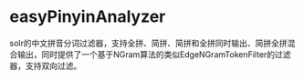 # easyPinyinAnalyzer
solr的中文拼音分词过滤器，支持全拼、简拼、简拼和全拼同时输出、简拼全拼混合输出，同时提供了一个基于NGram算法的类似EdgeNGramTokenFilter的过滤器，支持双向过滤。
